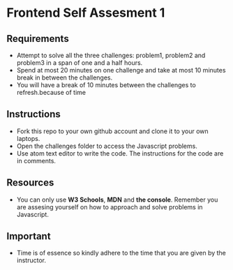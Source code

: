 # Frontend Self Assesment 1

## Requirements
 - Attempt to solve all the three challenges: problem1, problem2 and problem3 in a span of one and a half hours. 
 - Spend at most 20 minutes on one challenge and take at most 10 minutes break in between the challenges.
 - You will have a break of 10 minutes between the challenges to refresh.because of time

## Instructions
 - Fork this repo to your own github account and clone it to your own laptops.
 - Open the challenges folder to access the Javascript problems.
 - Use atom text editor to write the code. The instructions for the code are in comments.

## Resources
 - You can only use **W3 Schools**, **MDN** and **the console**. Remember you are assesing yourself on how to 
 approach and solve problems in Javascript.

## Important
 - Time is of essence so kindly adhere to the time that you are given by the instructor.

